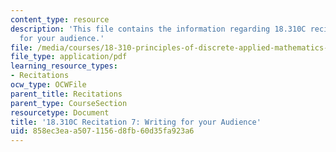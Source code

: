 ```yaml
---
content_type: resource
description: 'This file contains the information regarding 18.310C recitation 7: writing
  for your audience.'
file: /media/courses/18-310-principles-of-discrete-applied-mathematics-fall-2013/858ec3eaa5071156d8fb60d35fa923a6_MIT18_310F13_prerec7.pdf
file_type: application/pdf
learning_resource_types:
- Recitations
ocw_type: OCWFile
parent_title: Recitations
parent_type: CourseSection
resourcetype: Document
title: '18.310C Recitation 7: Writing for your Audience'
uid: 858ec3ea-a507-1156-d8fb-60d35fa923a6
---
```

